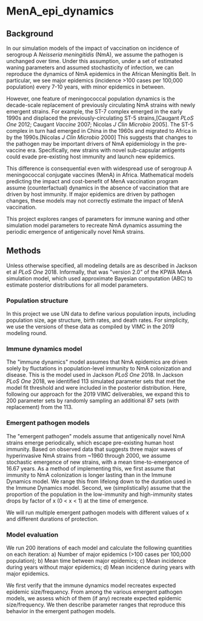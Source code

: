 # MenA_epi_dynamics

## Background
In our simulation models of the impact of vaccination on incidence of serogroup A *Neisseria meningitidis* (NmA), we assume the pathogen is unchanged over time. Under this assumption, under a set of estimated waning parameters and assumed stochasticity of infection, we can reproduce the dynamics of NmA epidemics in the African Meningitis Belt. In particular, we see major epidemics (incidence >100 cases per 100,000 population) every 7-10 years, with minor epidemics in between.

However, one feature of meningococcal population dynamics is the decade-scale replacement of previously circulating NmA strains with newly emergent strains. For example, the ST-7 complex emerged in the early 1990s and displaced the previously-circulating ST-5 strains,[Caugant *PLoS One* 2012; Caugant *Vaccine* 2007; Nicolas *J Clin Microbio* 2005]. The ST-5 complex in turn had emerged in China in the 1960s and migrated to Africa in by the 1990s.[Nicolas *J Clin Microbio* 2000] This suggests that changes to the pathogen may be important drivers of NmA epidemiology in the pre-vaccine era. Specifically, new strains with novel sub-capsular antigents could evade pre-existing host immunity and launch new epidemics.

This difference is consequential even with widespread use of serogroup A meningococcal conjugate vaccines (MenA) in Africa. Mathematical models predicting the impact and cost-benefit of MenA vaccination program assume (counterfactual) dynamics in the absence of vaccination that are driven by host immunity. If major epidemics are driven by pathogen changes, these models may not correctly estimate the impact of MenA vaccination. 

This project explores ranges of parameters for immune waning and other simulation model parameters to recreate NmA dynamics assuming the periodic emergence of antigenically novel NmA strains.

## Methods
Unless otherwise specified, all modeling details are as described in Jackson et al *PLoS One* 2018. Informally, that was "version 2.0" of the KPWA MenA simulation model, which used approximate Bayesian computation (ABC) to estimate posterior distributions for all model parameters.

### Population structure
In this project we use UN data to define various population inputs, including population size, age structure, birth rates, and death rates. For simplicity, we use the versions of these data as compiled by VIMC in the 2019 modeling round.

### Immune dynamics model
The "immune dynamics" model assumes that NmA epidemics are driven solely by fluctations in population-level immunity to NmA colonization and disease. This is the model used in Jackson *PLoS One* 2018. In Jackson *PLoS One* 2018, we identified 113 simulated parameter sets that met the model fit threshold and were included in the posterior distribution. Here, following our approach for the 2019 VIMC deliverables, we expand this to 200 parameter sets by randomly sampling an additional 87 sets (with replacement) from the 113. 

### Emergent pathogen models
The "emergent pathogen" models assume that antigenically novel NmA strains emerge periodically, which escape pre-existing human host immunity. Based on observed data that suggests three major waves of hyperinvasive NmA strains from ~1960 through 2000, we assume stochastic emergence of new strains, with a mean time-to-emergence of 16.67 years. As a method of implementing this, we first assume that immunity to NmA colonization is longer lasting than in the Immune Dynamics model. We range this from lifelong down to the duration used in the Immune Dynamics model. Second, we (simplistically) assume that the proportion of the population in the low-immunity and high-immunity states drops by factor of x (0 < x < 1) at the time of emergence.

We will run multiple emergent pathogen models with different values of x and different durations of protection.

### Model evaluation
We run 200 iterations of each model and calculate the following quantities on each iteration:
a) Number of major epidemics (>100 cases per 100,000 population);
b) Mean time between major epidemics;
c) Mean incidence during years without major epidemics;
d) Mean incidence during years with major epidemics.

We first verify that the immune dynamics model recreates expected epidemic size/frequency.
From among the various emergent pathogen models, we assess which of them (if any) recreate expected epidemic size/frequency. We then describe parameter ranges that reproduce this behavior in the emergent pathogen models.
